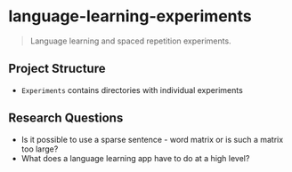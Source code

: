 # language-learning-experiments

> Language learning and spaced repetition experiments.

## Project Structure

- `Experiments` contains directories with individual experiments

## Research Questions

- Is it possible to use a sparse sentence - word matrix or is such a matrix too large?
- What does a language learning app have to do at a high level?

